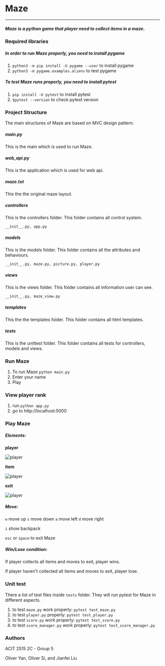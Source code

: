 # Maze
***
##### Maze is a python game that player need to collect items in a maze.


### Required libraries
##### In order to run Maze properly, you need to install pygame
1. ```python3 -m pip install -U pygame --user``` to install pygame
2. ```python3 -m pygame.examples.aliens``` to test pygame
##### To test Maze runs properly, you need to install pytest
1. ```pip install -U pytest``` to install pytest
2. ```$pytest --version``` to check pytest version



### Project Structure
The main structures of Maze are based on MVC design pattern.
##### main.py
This is the main which is used to run Maze.
##### web_api.py
This is the application which is used for web api.
##### maze.txt
This the the original maze layout.
##### controllers
This is the controllers folder. This folder contains all control system.

```__init__.py, app.py```
##### models
This is the models folder. This folder contains all the attributes and behaviours.

```__init__.py, maze.py, picture.py, player.py```
##### views
This is the views folder. This folder contains all information user can see.

```__init__.py, maze_view.py```
##### templates
This the the templates folder. This folder contains all html templates. 
##### tests
This is the unittest folder. This folder contains all tests for controllers, models and views.



### Run Maze
1. To run Maze ```python main.py```
2. Enter your name
3. Play



### View player rank
1. run `python app.py`
2. go to http://localhost:5000



### Play Maze
##### Elements:

**player**

![player](./maze/models/player.png "Player")

**item**

![player](./maze/models/item.png "Item")

**exit**

![player](./maze/models/exit.png "exit")

##### Move: 

`w` move up `s` move down `a` move left `d` move right

`i` show backpack

`esc` or `space` to exit Maze

##### Win/Lose condition:

If player collects all items and moves to exit, player wins.

If player haven't collected all items and moves to exit, player lose.



### Unit test
There a list of test files inside `tests` folder. They will run pytest for Maze in different aspects.
1. to test `maze.py` work properly:
```pytest test_maze.py```
2. to test `player.py` properly:
```pytest test_player.py```
3. to test `score.py` work properly:
```pytest test_score.py```
4. to test `score_manager.py` work properly:
```pytest test_score_manager.py```



### Authors
ACIT 2515 2C - Group 5

Oliver Yan, Oliver Si, and Jianfei Liu